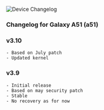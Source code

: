 ![Device Changelog](https://i.imgur.com/C0Wcdr5.png)

### Changelog for Galaxy A51 (a51)

### v3.10
```
- Based on July patch
- Updated kernel
```

### v3.9
```
- Initial release
- Based on may security patch
- Stable
- No recovery as for now
```
